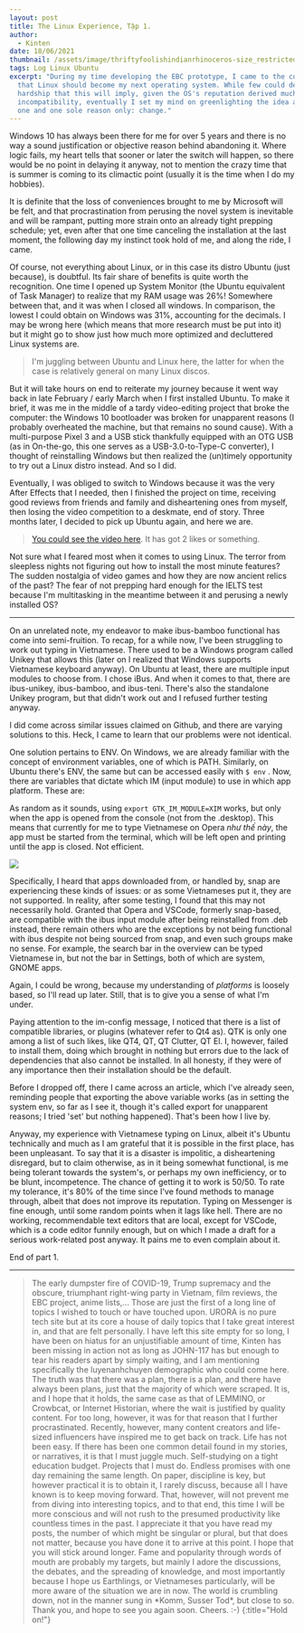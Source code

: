 ```yaml
---
layout: post
title: The Linux Experience, Tập 1.
author:
  - Kinten
date: 18/06/2021
thumbnail: /assets/image/thriftyfoolishindianrhinoceros-size_restricted.gif
tags: Log Linux Ubuntu
excerpt: "During my time developing the EBC prototype, I came to the conclusion
  that Linux should become my next operating system. While few could deny the
  hardship that this will imply, given the OS's reputation derived much from its
  incompatibility, eventually I set my mind on greenlighting the idea anyway for
  one and one sole reason only: change."
---
```

Windows 10 has always been there for me for over 5 years and there is no way a sound justification or objective reason behind abandoning it. Where logic fails, my heart tells that sooner or later the switch will happen, so there would be no point in delaying it anyway, not to mention the crazy time that is summer is coming to its climactic point (usually it is the time when I do my hobbies). 

It is definite that the loss of conveniences brought to me by Microsoft will be felt, and that procrastination from perusing the novel system is inevitable and will be rampant, putting more strain onto an already tight prepping schedule; yet, even after that one time canceling the installation at the last moment, the following day my instinct took hold of me, and along the ride, I came. 

Of course, not everything about Linux, or in this case its distro Ubuntu (just because), is doubtful. Its fair share of benefits is quite worth the recognition. One time I opened up System Monitor (the Ubuntu equivalent of Task Manager) to realize that my RAM usage was 26%! Somewhere between that, and it was when I closed all windows. In comparison, the lowest I could obtain on Windows was 31%, accounting for the decimals. I may be wrong here (which means that more research must be put into it) but it might go to show just how much more optimized and decluttered Linux systems are. 

> I'm juggling between Ubuntu and Linux here, the latter for when the case is relatively general on many Linux discos. 

But it will take hours on end to reiterate my journey because it went way back in late February / early March when I first installed Ubuntu. To make it brief, it was me in the middle of a tardy video-editing project that broke the computer: the Windows 10 bootloader was broken for unapparent reasons (I probably overheated the machine, but that remains no sound cause). With a multi-purpose Pixel 3 and a USB stick thankfully equipped with an OTG USB (as in On-the-go, this one serves as a USB-3.0-to-Type-C converter), I thought of reinstalling Windows but then realized the (un)timely opportunity to try out a Linux distro instead. And so I did. 

Eventually, I was obliged to switch to Windows because it was the very After Effects that I needed, then I finished the project on time, receiving good reviews from friends and family and disheartening ones from myself, then losing the video competition to a deskmate, end of story. Three months later, I decided to pick up Ubuntu again, and here we are. 

> [You could see the video here](https://www.youtube.com/watch?v=f6zqM6swPSg&list=PLUagNmqMoHJqzu0EQi1RG2DB4vDFj_YC9&index=1). It has got 2 likes or something.

Not sure what I feared most when it comes to using Linux. The terror from sleepless nights not figuring out how to install the most minute features? The sudden nostalgia of video games and how they are now ancient relics of the past? The fear of not prepping hard enough for the IELTS test because I'm multitasking in the meantime between it and perusing a newly installed OS?

- - -

On an unrelated note, my endeavor to make ibus-bamboo functional has come into semi-fruition. To recap, for a while now, I've been struggling to work out typing in Vietnamese. There used to be a Windows program called Unikey that allows this (later on I realized that Windows supports Vietnamese keyboard anyway). On Ubuntu at least, there are multiple input modules to choose from. I chose iBus. And when it comes to that, there are ibus-unikey, ibus-bamboo, and ibus-teni. There's also the standalone Unikey program, but that didn't work out and I refused further testing anyway. 

I did come across similar issues claimed on Github, and there are varying solutions to this. Heck, I came to learn that our problems were not identical.

One solution pertains to ENV. On Windows, we are already familiar with the concept of environment variables, one of which is PATH. Similarly, on Ubuntu there's ENV, the same but can be accessed easily with `$ env` . Now, there are variables that dictate which IM (input module) to use in which app platform. These are: 

As random as it sounds, using `export GTK_IM_MODULE=XIM` works, but only when the app is opened from the console (not from the .desktop). This means that currently for me to type Vietnamese on Opera *như thế này*, the app must be started from the terminal, which will be left open and printing until the app is closed. Not efficient.  

![](/assets/image/gotiengviet.gif)

Specifically, I heard that apps downloaded from, or handled by, snap are experiencing these kinds of issues: or as some Vietnameses put it, they are not supported. In reality, after some testing, I found that this may not necessarily hold. Granted that Opera and VSCode, formerly snap-based, are compatible with the ibus input module after being reinstalled from .deb instead, there remain others who are the exceptions by not being functional with ibus despite not being sourced from snap, and even such groups make no sense. For example, the search bar in the overview can be typed Vietnamese in, but not the bar in Settings, both of which are system, GNOME apps. 

Again, I could be wrong, because my understanding of *platforms* is loosely based, so I'll read up later. Still, that is to give you a sense of what I'm under. 

Paying attention to the im-config message, I noticed that there is a list of compatible libraries, or plugins (whatever refer to Qt4 as). QTK is only one among a list of such likes, like QT4, QT, QT Clutter, QT El. I, however, failed to install them, doing which brought in nothing but errors due to the lack of dependencies that also cannot be installed. In all honesty, if they were of any importance then their installation should be the default. 

Before I dropped off, there I came across an article, which I've already seen, reminding people that exporting the above variable works (as in setting the system env, so far as I see it, though it's called export for unapparent reasons; I tried 'set' but nothing happened). That's been how I live by.

Anyway, my experience with Vietnamese typing on Linux, albeit it's Ubuntu technically and much as I am grateful that it is possible in the first place, has been unpleasant. To say that it is a disaster is impolitic, a disheartening disregard, but to claim otherwise, as in it being somewhat functional, is me being tolerant towards the system's, or perhaps my own inefficiency, or to be blunt, incompetence. The chance of getting it to work is 50/50. To rate my tolerance, it's 80% of the time since I've found methods to manage through, albeit that does not improve its reputation. Typing on Messenger is fine enough, until some random points when it lags like hell. There are no working, recommendable text editors that are local, except for VSCode, which is a code editor funnily enough, but on which I made a draft for a serious work-related post anyway. It pains me to even complain about it.

End of part 1.

- - -

> The early dumpster fire of COVID-19, Trump supremacy and the obscure, triumphant right-wing party in Vietnam, film reviews, the EBC project, anime lists,... Those are just the first of a long line of topics I wished to touch or have touched upon. URORA is no pure tech site but at its core a house of daily topics that I take great interest in, and that are felt personally. I have left this site empty for so long, I have been on hiatus for an unjustifiable amount of time, Kinten has been missing in action not as long as JOHN-117 has but enough to tear his readers apart by simply waiting, and I am mentioning specifically the luyenanhchuyen demographic who could come here. The truth was that there was a plan, there is a plan, and there have always been plans, just that the majority of which were scraped. It is, and I hope that it holds, the same case as that of LEMMINO, or Crowbcat, or Internet Historian, where the wait is justified by quality content. For too long, however, it was for that reason that I further procrastinated. Recently, however, many content creators and life-sized influencers have inspired me to get back on track. Life has not been easy. If there has been one common detail found in my stories, or narratives, it is that I must juggle much. Self-studying on a tight education budget. Projects that I must do. Endless promises with one day remaining the same length. On paper, discipline is key, but however practical it is to obtain it, I rarely discuss, because all I have known is to keep moving forward. That, however, will not prevent me from diving into interesting topics, and to that end, this time I will be more conscious and will not rush to the presumed productivity like countless times in the past. I appreciate it that you have read my posts, the number of which might be singular or plural, but that does not matter, because you have done it to arrive at this point. I hope that you will stick around longer. Fame and popularity through words of mouth are probably my targets, but mainly I adore the discussions, the debates, and the spreading of knowledge, and most importantly because I hope us Earthlings, or Vietnameses particularly, will be more aware of the situation we are in now. The world is crumbling down, not in the manner sung in \*Komm, Susser Tod\*, but close to so. Thank you, and hope to see you again soon. Cheers. :-)
{:title="Hold on!"}